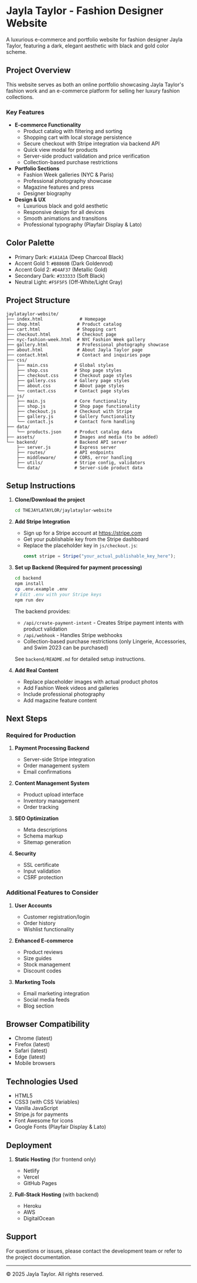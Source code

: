 # Jayla Taylor - Fashion Designer Website

A luxurious e-commerce and portfolio website for fashion designer Jayla Taylor, featuring a dark, elegant aesthetic with black and gold color scheme.

## Project Overview

This website serves as both an online portfolio showcasing Jayla Taylor's fashion work and an e-commerce platform for selling her luxury fashion collections.

### Key Features

- **E-commerce Functionality**
  - Product catalog with filtering and sorting
  - Shopping cart with local storage persistence
  - Secure checkout with Stripe integration via backend API
  - Quick view modal for products
  - Server-side product validation and price verification
  - Collection-based purchase restrictions
- **Portfolio Sections**
  - Fashion Week galleries (NYC & Paris)
  - Professional photography showcase
  - Magazine features and press
  - Designer biography
- **Design & UX**
  - Luxurious black and gold aesthetic
  - Responsive design for all devices
  - Smooth animations and transitions
  - Professional typography (Playfair Display & Lato)

## Color Palette

- Primary Dark: `#1A1A1A` (Deep Charcoal Black)
- Accent Gold 1: `#B8860B` (Dark Goldenrod)
- Accent Gold 2: `#D4AF37` (Metallic Gold)
- Secondary Dark: `#333333` (Soft Black)
- Neutral Light: `#F5F5F5` (Off-White/Light Gray)

## Project Structure

```
jaylataylor-website/
├── index.html              # Homepage
├── shop.html              # Product catalog
├── cart.html              # Shopping cart
├── checkout.html          # Checkout page
├── nyc-fashion-week.html  # NYC Fashion Week gallery
├── gallery.html           # Professional photography showcase
├── about.html             # About Jayla Taylor page
├── contact.html           # Contact and inquiries page
├── css/
│   ├── main.css          # Global styles
│   ├── shop.css          # Shop page styles
│   ├── checkout.css      # Checkout page styles
│   ├── gallery.css       # Gallery page styles
│   ├── about.css         # About page styles
│   └── contact.css       # Contact page styles
├── js/
│   ├── main.js           # Core functionality
│   ├── shop.js           # Shop page functionality
│   ├── checkout.js       # Checkout with Stripe
│   ├── gallery.js        # Gallery functionality
│   └── contact.js        # Contact form handling
├── data/
│   └── products.json     # Product catalog data
├── assets/               # Images and media (to be added)
└── backend/              # Backend API server
    ├── server.js         # Express server
    ├── routes/           # API endpoints
    ├── middleware/       # CORS, error handling
    ├── utils/            # Stripe config, validators
    └── data/             # Server-side product data
```

## Setup Instructions

1. **Clone/Download the project**

   ```bash
   cd THEJAYLATAYLOR/jaylataylor-website
   ```

2. **Add Stripe Integration**

   - Sign up for a Stripe account at https://stripe.com
   - Get your publishable key from the Stripe dashboard
   - Replace the placeholder key in `js/checkout.js`:
     ```javascript
     const stripe = Stripe("your_actual_publishable_key_here");
     ```

3. **Set up Backend (Required for payment processing)**

   ```bash
   cd backend
   npm install
   cp .env.example .env
   # Edit .env with your Stripe keys
   npm run dev
   ```

   The backend provides:

   - `/api/create-payment-intent` - Creates Stripe payment intents with product validation
   - `/api/webhook` - Handles Stripe webhooks
   - Collection-based purchase restrictions (only Lingerie, Accessories, and Swim 2023 can be purchased)

   See `backend/README.md` for detailed setup instructions.

4. **Add Real Content**
   - Replace placeholder images with actual product photos
   - Add Fashion Week videos and galleries
   - Include professional photography
   - Add magazine feature content

## Next Steps

### Required for Production

1. **Payment Processing Backend**

   - Server-side Stripe integration
   - Order management system
   - Email confirmations

2. **Content Management System**

   - Product upload interface
   - Inventory management
   - Order tracking

3. **SEO Optimization**

   - Meta descriptions
   - Schema markup
   - Sitemap generation

4. **Security**
   - SSL certificate
   - Input validation
   - CSRF protection

### Additional Features to Consider

1. **User Accounts**

   - Customer registration/login
   - Order history
   - Wishlist functionality

2. **Enhanced E-commerce**

   - Product reviews
   - Size guides
   - Stock management
   - Discount codes

3. **Marketing Tools**
   - Email marketing integration
   - Social media feeds
   - Blog section

## Browser Compatibility

- Chrome (latest)
- Firefox (latest)
- Safari (latest)
- Edge (latest)
- Mobile browsers

## Technologies Used

- HTML5
- CSS3 (with CSS Variables)
- Vanilla JavaScript
- Stripe.js for payments
- Font Awesome for icons
- Google Fonts (Playfair Display & Lato)

## Deployment

1. **Static Hosting** (for frontend only)

   - Netlify
   - Vercel
   - GitHub Pages

2. **Full-Stack Hosting** (with backend)
   - Heroku
   - AWS
   - DigitalOcean

## Support

For questions or issues, please contact the development team or refer to the project documentation.

---

© 2025 Jayla Taylor. All rights reserved.
